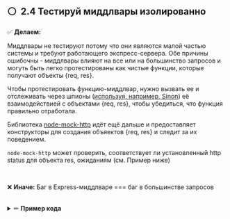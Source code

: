 ## ⚪ ️ 2.4 Тестируй миддлвары изолированно

✅ **Делаем:**

Миддлвары не тестируют потому что они являются малой частью системы и требуют работающего экспресс-сервера. Обе причины ошибочны - миддлвары влияют на все или на большинство запросов и могуть быть легко протестированы как чистые функции, которые получают объекты {req, res}.

Чтобы протестировать функцию-миддлвар, нужно вызвать ее и отслеживать через шпионы ([используя, например, Sinon](https://www.npmjs.com/package/sinon)) её взаимодействией с объектами {req, res}, чтобы убедиться, что функция правильно отработала.

Библиотека [node-mock-http](https://www.npmjs.com/package/node-mocks-http) идёт ещё дальше и предоставляет конструкторы для создания объяектов {req, res} и следит за их поведением.

`node-mock-http` может проверить, соответствует ли установленный http status для объекта res, ожиданиям (см. Пример ниже)

<br/>

❌ **Иначе:** Баг в Express-миддлваре === баг в большинстве запросов

<br/>

<details><summary>✏ <b>Пример кода</b></summary>

<br/>

### 👏 Правильно: Тестирование миддлвара в отдельности без сетевых вызовов и поднятия Express-сервера

![](https://img.shields.io/badge/🔧%20Example%20using%20Jest-blue.svg "Examples with Jest")

```javascript
//миддлвара, которую хотим протестировать
const unitUnderTest = require("./middleware");
const httpMocks = require("node-mocks-http");
//Jest синтаксис, эквивалентный describe() и it() в Mocha
test("Запрос без авторизационного заголовка должен вернуть 403 статус", () => {
  const request = httpMocks.createRequest({
    method: "GET",
    url: "/user/42",
    headers: {
      authentication: ""
    }
  });
  const response = httpMocks.createResponse();
  unitUnderTest(request, response);
  expect(response.statusCode).toBe(403);
});
```

</details>

<br/><br/>
